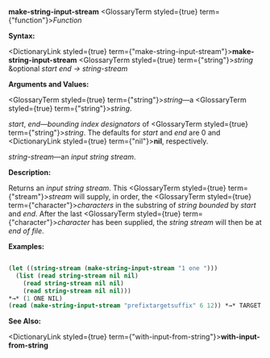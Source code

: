 **make-string-input-stream** <GlossaryTerm styled={true} term={"function"}><i>Function</i></GlossaryTerm> 



**Syntax:** 



<DictionaryLink styled={true} term={"make-string-input-stream"}><b>make-string-input-stream</b></DictionaryLink> <GlossaryTerm styled={true} term={"string"}><i>string</i></GlossaryTerm> &amp;optional *start end → string-stream* 



**Arguments and Values:** 



<GlossaryTerm styled={true} term={"string"}><i>string</i></GlossaryTerm>—a <GlossaryTerm styled={true} term={"string"}><i>string</i></GlossaryTerm>. 



*start*, *end*—*bounding index designators* of <GlossaryTerm styled={true} term={"string"}><i>string</i></GlossaryTerm>. The defaults for *start* and *end* are 0 and <DictionaryLink styled={true} term={"nil"}><b>nil</b></DictionaryLink>, respectively. 



*string-stream*—an *input string stream*. 



**Description:** 



Returns an *input string stream*. This <GlossaryTerm styled={true} term={"stream"}><i>stream</i></GlossaryTerm> will supply, in order, the <GlossaryTerm styled={true} term={"character"}><i>characters</i></GlossaryTerm> in the substring of *string bounded* by *start* and *end*. After the last <GlossaryTerm styled={true} term={"character"}><i>character</i></GlossaryTerm> has been supplied, the *string stream* will then be at *end of file*. 



**Examples:**
```lisp

(let ((string-stream (make-string-input-stream "1 one "))) 
  (list (read string-stream nil nil) 
	(read string-stream nil nil) 
	(read string-stream nil nil))) 
*→* (1 ONE NIL) 
(read (make-string-input-stream "prefixtargetsuffix" 6 12)) *→* TARGET 

```
**See Also:** 



<DictionaryLink styled={true} term={"with-input-from-string"}><b>with-input-from-string</b></DictionaryLink> 



